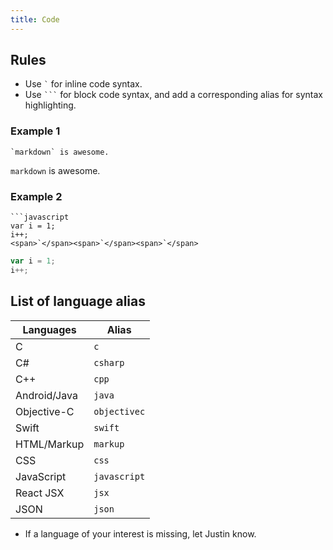 ```yaml
---
title: Code
---
```


## Rules

* Use <code>\`</code> for inline code syntax.
* Use <code>\`\`\`</code> for block code syntax, and add a corresponding alias for syntax highlighting.

### Example 1

```
`markdown` is awesome.
```

`markdown` is awesome.

### Example 2

```
```javascript
var i = 1;
i++;
<span>`</span><span>`</span><span>`</span>
```

```javascript
var i = 1;
i++;
```

## List of language alias

Languages | Alias
-----|-----
C | `c`
C# | `csharp`
C++ | `cpp`
Android/Java | `java`
Objective-C | `objectivec`
Swift | `swift`
HTML/Markup | `markup`
CSS | `css`
JavaScript | `javascript`
React JSX | `jsx`
JSON | `json`

* If a language of your interest is missing, let Justin know.